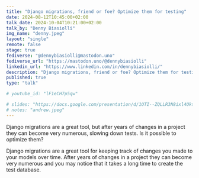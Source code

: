 ```yaml
---
title: "Django migrations, friend or foe? Optimize them for testing"
date: 2024-08-12T10:45:00+02:00
talk_date: 2024-10-04T10:21:00+02:00
talk_by: "Denny Biasiolli"
img_name: "denny.jpeg"
layout: "single"
remote: false
stage: true
fediverse: "@dennybiasiolli@mastodon.uno"
fediverse_url: "https://mastodon.uno/@dennybiasiolli"
linkedin_url: "https://www.linkedin.com/in/dennybiasiolli/"
description: "Django migrations, friend or foe? Optimize them for testing"
published: true
type: "talk"

# youtube_id: "lF1eCH7p5qw"

# slides: "https://docs.google.com/presentation/d/1OTI--ZQLLR3N8ixl4OktEwbXfiau_0BNXicl_3j5uYc/edit?usp=sharing"
# notes: "andrew.jpeg"
---
```



Django migrations are a great tool, but after years of changes in a project they can become very numerous, slowing down tests. Is it possible to optimize them?

Django migrations are a great tool for keeping track of changes you made to your models over time.
After years of changes in a project they can become very numerous and you may notice that it takes a long time to create the test database.


<!--## About Raffaella-->

